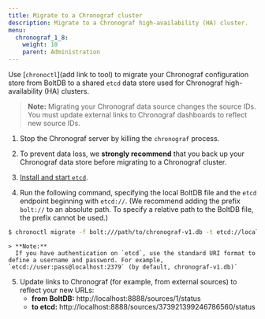 ```yaml
---
title: Migrate to a Chronograf cluster
description: Migrate to a Chronograf high-availability (HA) cluster.
menu:
  chronograf_1_8:
    weight: 10
    parent: Administration
---
```


Use [`chronoctl`](add link to tool) to migrate your Chronograf configuration store from BoltDB to a shared `etcd` data store used for Chronograf high-availability (HA) clusters.

> **Note:**  Migrating your Chronograf data source changes the source IDs. You must update external links to Chronograf dashboards to reflect new source IDs.

1. Stop the Chronograf server by killing the `chronograf` process.

2. To prevent data loss, we **strongly recommend** that you back up your Chronograf data store before migrating to a Chronograf cluster.

3. [Install and start `etcd`](/chronograf/v1.8/guides/high-availability-etcd#install-and-start-etcd).

4. Run the following command, specifying the local BoltDB file and the `etcd` endpoint beginning with `etcd://`. (We recommend adding the prefix `bolt://` to an absolute path. To specify a relative path to the BoltDB file, the prefix cannot be used.)

```sh
$ chronoctl migrate -f bolt:///path/to/chronograf-v1.db -t etcd://localhost:2379
```

    > **Note:** 
      If you have authentication on `etcd`, use the standard URI format to define a username and password. For example, `etcd://user:pass@localhost:2379` (by default, chronograf-v1.db)`

5. Update links to Chronograf (for example, from external sources) to reflect your new URLs:
    - **from BoltDB:**
    http://localhost:8888/sources/1/status
    - **to etcd:**
    http://localhost:8888/sources/373921399246786560/status
